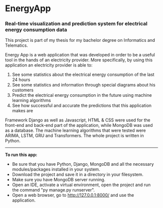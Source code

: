 # EnergyApp
### **Real-time visualization and prediction system for electrical energy consumption data**

This project is part of my thesis for my bachelor degree on Informatics and Telematics.

Energy App is a web application that was developed in order to be a useful tool in the hands of an electricity provider. More specifically, by using this application an electricity provider is able to:

1) See some statistics about the electrical energy consumption of the last 24 hours
2) See some statistics and information through special diagrams about his customers
3) Predict the electrical energy consumption in the future using machine learning algorithms
4) See how successful and accurate the predictions that this application makes are

Framework Django as well as Javascript, HTML & CSS were used for the front-end and back-end part of the application, while MongoDB was used as a database. The machine learning algorithms that were tested were ARIMA, LSTM, GRU and Transformers. The whole project is written in Python.

---------------------------------------------------------------------------------------------------------------------------------------------------------------------------------------------

**To run this app:**

- Be sure that you have Python, Django, MongoDB and all the necessary modules/packages installed in your system.
- Download the project and save it in a directory in your filesystem.
- Make sure you have MongoDB server running.
- Open an IDE, activate a virtual environment, open the project and run the command "py manage.py runserver".
- Open a web browser, go to http://127.0.0.1:8000/ and use the application.
